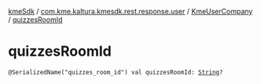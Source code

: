 [kmeSdk](../../index.md) / [com.kme.kaltura.kmesdk.rest.response.user](../index.md) / [KmeUserCompany](index.md) / [quizzesRoomId](./quizzes-room-id.md)

# quizzesRoomId

`@SerializedName("quizzes_room_id") val quizzesRoomId: `[`String`](https://kotlinlang.org/api/latest/jvm/stdlib/kotlin/-string/index.html)`?`